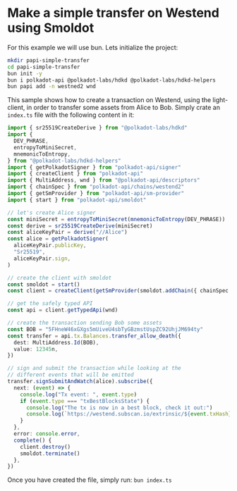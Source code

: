 # Make a simple transfer on Westend using Smoldot

For this example we will use bun. Lets initialize the project:

```sh
mkdir papi-simple-transfer
cd papi-simple-transfer
bun init -y
bun i polkadot-api @polkadot-labs/hdkd @polkadot-labs/hdkd-helpers
bun papi add -n westned2 wnd
```

This sample shows how to create a transaction on Westend,
using the light-client, in order to transfer some assets
from Alice to Bob. Simply crate an `index.ts` file with
the following content in it:

```ts
import { sr25519CreateDerive } from "@polkadot-labs/hdkd"
import {
  DEV_PHRASE,
  entropyToMiniSecret,
  mnemonicToEntropy,
} from "@polkadot-labs/hdkd-helpers"
import { getPolkadotSigner } from "polkadot-api/signer"
import { createClient } from "polkadot-api"
import { MultiAddress, wnd } from "@polkadot-api/descriptors"
import { chainSpec } from "polkadot-api/chains/westend2"
import { getSmProvider } from "polkadot-api/sm-provider"
import { start } from "polkadot-api/smoldot"

// let's create Alice signer
const miniSecret = entropyToMiniSecret(mnemonicToEntropy(DEV_PHRASE))
const derive = sr25519CreateDerive(miniSecret)
const aliceKeyPair = derive("//Alice")
const alice = getPolkadotSigner(
  aliceKeyPair.publicKey,
  "Sr25519",
  aliceKeyPair.sign,
)

// create the client with smoldot
const smoldot = start()
const client = createClient(getSmProvider(smoldot.addChain({ chainSpec })))

// get the safely typed API
const api = client.getTypedApi(wnd)

// create the transaction sending Bob some assets
const BOB = "5FHneW46xGXgs5mUiveU4sbTyGBzmstUspZC92UhjJM694ty"
const transfer = api.tx.Balances.transfer_allow_death({
  dest: MultiAddress.Id(BOB),
  value: 12345n,
})

// sign and submit the transaction while looking at the
// different events that will be emitted
transfer.signSubmitAndWatch(alice).subscribe({
  next: (event) => {
    console.log("Tx event: ", event.type)
    if (event.type === "txBestBlocksState") {
      console.log("The tx is now in a best block, check it out:")
      console.log(`https://westend.subscan.io/extrinsic/${event.txHash}`)
    }
  },
  error: console.error,
  complete() {
    client.destroy()
    smoldot.terminate()
  },
})
```

Once you have created the file, simply run: `bun index.ts`
